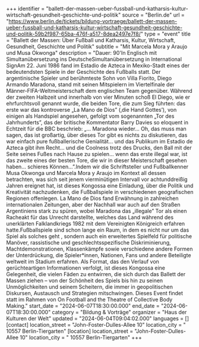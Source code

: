 +++
identifier = "ballett-der-massen-ueber-fussball-und-katharsis-kultur-wirtschaft-gesundheit-geschichte-und-politik"
source = "Berlin.de"
url = "https://www.berlin.de/tickets/bildung-vortraege/ballett-der-massen-ueber-fussball-und-katharsis-kultur-wirtschaft-gesundheit-geschichte-und-politik-59b2f987-65ba-476f-a517-8dea2497e7f8/"
type = "event"
title = "Ballett der Massen: Über Fußball und Katharsis, Kultur, Wirtschaft, Gesundheit, Geschichte und Politik"
subtitle = "Mit Marcela Mora y Araujo und Musa Okwonga"
description = "Dauer: 90'In Englisch mit Simultanübersetzung ins DeutscheSimultanübersetzung in International SignAm 22. Juni 1986 fand im Estadio de Azteca in Mexiko-Stadt eines der bedeutendsten Spiele in der Geschichte des Fußballs statt. Der argentinische Spieler und berühmteste Sohn von Villa Fiorito, Diego Armando Maradona, stand mit seinen Mitspielern im Viertelfinale der Männer-FIFA-Weltmeisterschaft dem englischen Team gegenüber. Während der zweiten Halbzeit und innerhalb von vier Minuten schoß El Diego, wie er ehrfurchtsvoll genannt wurde, die beiden Tore, die zum Sieg führten: das erste war das kontroverse „La Mano de Dios” (‚die Hand Gottes’), von einigen als Handspiel angesehen, gefolgt vom sogenannten „Tor des Jahrhunderts”, das der britische Kommentator Barry Davies so eloquent in Echtzeit für die BBC beschrieb: „... Maradona wieder... Oh, das muss man sagen, das ist großartig, über dieses Tor gibt es nichts zu diskutieren, das war einfach pure fußballerische Genialität... und das Publikum im Estadio de Azteca gibt ihm Recht... und die Coolness trotz des Drucks, den Ball mit der Seite seines Fußes nach Hause zu spielen... wenn das erste illegal war, ist das zweite eines der besten Tore, die wir in dieser Meisterschaft gesehen haben... schieres Können…”.Indem wir die Schriftsteller und Fußballkenner Musa Okwonga und Marcela Mora y Araujo im Kontext all dessen betrachten, was sich seit jenem vierminütigen Intervall vor achtunddreißig Jahren ereignet hat, ist dieses Kongossa eine Einladung, über die Politik und Kreativität nachzudenken, die Fußballspiele in verschiedenen geografischen Regionen offenlegen. La Mano de Dios fand Erwähnung in zahlreichen internationalen Zeitungen, aber der Nachhall war auch auf den Straßen Argentiniens stark zu spüren, wobei Maradona das „illegale” Tor als einen Racheakt für das Unrecht darstellte, welches das Land während des unerklärten Falklandkriegs 1982 mit dem Vereinigten Königreich erfahren hatte.Fußballspiele sind schon lange ein Raum, in dem es nicht nur um das Spiel als solches geht , sondern auch ein erweitertes Spielfeld für politische Manöver, rassistische und geschlechtsspezifische Diskriminierung, Machtdemonstrationen, Klassenkämpfe sowie verschiedene andere Formen der Unterdrückung, die Spieler*innen, Nationen, Fans und andere Beteiligte weltweit im Stadium erfahren. Als Format, das den Verlauf von gerüchteartigen Informationen verfolgt, ist dieses Kongossa eine Gelegenheit, die vielen Fäden zu entwirren, die sich durch das Ballett der Massen ziehen – von der Schönheit des Spiels bis hin zu seinen Unmöglichkeiten und seinem Scheitern, die immer in geopolitischen Diskursen, Austausch und Strategien mitschwingen. Dieses Event findet statt im Rahmen von On Football and the Theatre of Collective Body Making."
start_date = "2024-06-07T18:30:00.000"
end_date = "2024-06-07T18:30:00.000"
category = "Bildung & Vorträge"
organizer = "Haus der Kulturen der Welt"
updated = "2024-06-04T09:04:02.000"
languages = []
[contact]
location_street = "John-Foster-Dulles-Allee 10"
location_city = " 10557 Berlin-Tiergarten"
[location]
location_street = "John-Foster-Dulles-Allee 10"
location_city = " 10557 Berlin-Tiergarten"
+++